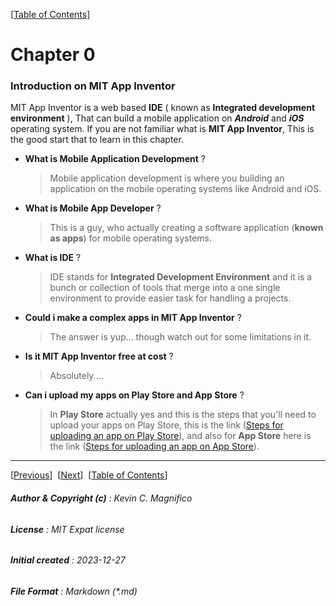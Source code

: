 [[Table of Contents](Index.md#tblcontents)]

# Chapter 0

### Introduction on MIT App Inventor

MIT App Inventor is a web based **IDE** ( known as **Integrated development environment** ), That can build a mobile application on ***Android*** and ***iOS*** operating system. If you are not familiar what is **MIT App Inventor**, This is the good start that to learn in this chapter.

* **What is Mobile Application Development** ?
  
  > Mobile application development is where you building an application on the mobile operating systems like Android and iOS.

* **What is Mobile App Developer** ?
  
  > This is a guy, who actually creating a software application (**known as apps**) for mobile operating systems.

* **What is IDE** ?
  
  > IDE stands for **Integrated Development Environment** and it is a bunch or collection of tools that merge into a one single environment to provide easier task for handling a projects.

* **Could i make a complex apps in MIT App Inventor** ?
  
  > The answer is yup... though watch out for some limitations in it.

* **Is it MIT App Inventor free at cost** ?
  
  > Absolutely....

* **Can i upload my apps on Play Store and App Store** ?
  
  > In **Play Store** actually yes and this is the steps that you'll need to upload your apps on Play Store, this is the link ([Steps for uploading an app on Play Store](https://copperdigital.com/blog/a-step-by-step-guide-to-upload-app-to-google-play-store/)), and also for **App Store** here is the link ([Steps for uploading an app on App Store](https://orangesoft.co/blog/how-to-submit-an-ios-app-to-the-app-store)).

---

[[Previous](Index.md)]&nbsp;&nbsp;[[Next](Chapter-1.md)]&nbsp;&nbsp;[[Table of Contents](Index.md#tblcontents)]

###### **Author & Copyright (c)** : Kevin C. Magnifico

###### **License** : MIT Expat license

###### **Initial created** : 2023-12-27

###### **File Format** : Markdown (*.md)
